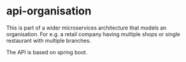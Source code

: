 # api-organisation
This is part of a wider microservices architecture that models an organisation. For e.g. a retail company having multiple shops or single restaurant with multiple 
branches.

The API is based on spring boot.